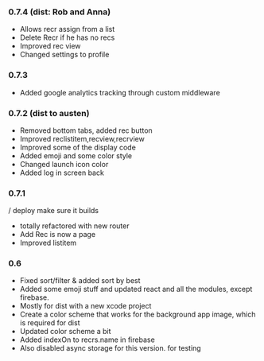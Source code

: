 ### 0.7.4 (dist: Rob and Anna)
 - Allows recr assign from a list
 - Delete Recr if he has no recs
 - Improved rec view
 - Changed settings to profile

### 0.7.3
 - Added google analytics tracking through custom middleware


### 0.7.2 (dist to austen)
 - Removed bottom tabs, added rec button
 - Improved reclistitem,recview,recrview
 - Improved some of the display code
 - Added emoji and some color style
 - Changed launch icon color
 - Added log in screen back

### 0.7.1
 / deploy make sure it builds
 - totally refactored with new router
 - Add Rec is now a page
 - Improved listitem


### 0.6
 - Fixed sort/filter & added sort by best
 - Added some emoji stuff and updated react and all the modules, except firebase.
 - Mostly for dist with a new xcode project
 - Create a color scheme that works for the background app image, which is required for dist
 - Updated color scheme a bit
 - Added indexOn to recrs.name in firebase
 - Also disabled async storage for this version. for testing
